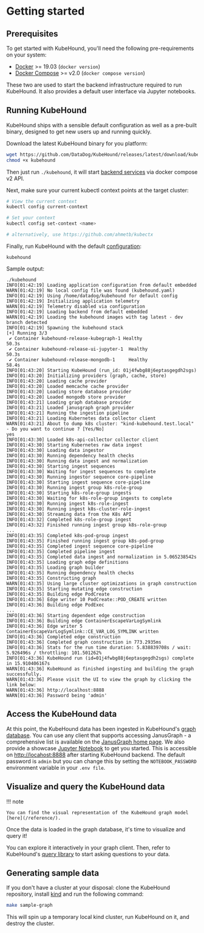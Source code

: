 # Getting started

## Prerequisites

To get started with KubeHound, you'll need the following pre-requirements on your system:

- [Docker](https://docs.docker.com/engine/install/) >= 19.03 (`docker version`)
- [Docker Compose](https://docs.docker.com/compose/compose-file/compose-versioning/) >= v2.0 (`docker compose version`)

These two are used to start the backend infrastructure required to run KubeHound. It also provides a default user interface via Jupyter notebooks.

## Running KubeHound

KubeHound ships with a sensible default configuration as well as a pre-built binary, designed to get new users up and running quickly.

Download the latest KubeHound binary for you platform:

```bash
wget https://github.com/DataDog/KubeHound/releases/latest/download/kubehound-$(uname -o | sed 's/GNU\///g')-$(uname -m) -O kubehound
chmod +x kubehound
```

Then just run `./kubehound`, it will start [backend services](../architecture.md) via docker compose v2 API.

Next, make sure your current kubectl context points at the target cluster:

```bash
# View the current context
kubectl config current-context

# Set your context
kubectl config set-context <name>

# alternatively, use https://github.com/ahmetb/kubectx
```

Finally, run KubeHound with the default [configuration](https://github.com/DataDog/KubeHound/blob/main/configs/etc/kubehound.yaml):

```
kubehound
```

Sample output:

```text
./kubehound
INFO[01:42:19] Loading application configuration from default embedded
WARN[01:42:19] No local config file was found (kubehound.yaml)
INFO[01:42:19] Using /home/datadog/kubehound for default config
INFO[01:42:19] Initializing application telemetry
WARN[01:42:19] Telemetry disabled via configuration
INFO[01:42:19] Loading backend from default embedded
WARN[01:42:19] Loading the kubehound images with tag latest - dev branch detected
INFO[01:42:19] Spawning the kubehound stack
[+] Running 3/3
 ✔ Container kubehound-release-kubegraph-1 Healthy                                                                                                                                                                              50.3s
 ✔ Container kubehound-release-ui-jupyter-1  Healthy                                                                                                                                                                              50.3s
 ✔ Container kubehound-release-mongodb-1     Healthy                                                                                                                                                                              58.4s
INFO[01:43:20] Starting KubeHound (run_id: 01j4fwbg88j6eptasgegdh2sgs)
INFO[01:43:20] Initializing providers (graph, cache, store)
INFO[01:43:20] Loading cache provider
INFO[01:43:20] Loaded memcache cache provider
INFO[01:43:20] Loading store database provider
INFO[01:43:20] Loaded mongodb store provider
INFO[01:43:21] Loading graph database provider
INFO[01:43:21] Loaded janusgraph graph provider
INFO[01:43:21] Running the ingestion pipeline
INFO[01:43:21] Loading Kubernetes data collector client
WARN[01:43:21] About to dump k8s cluster: "kind-kubehound.test.local" - Do you want to continue ? [Yes/No]
yes
INFO[01:43:30] Loaded k8s-api-collector collector client
INFO[01:43:30] Starting Kubernetes raw data ingest
INFO[01:43:30] Loading data ingestor
INFO[01:43:30] Running dependency health checks
INFO[01:43:30] Running data ingest and normalization
INFO[01:43:30] Starting ingest sequences
INFO[01:43:30] Waiting for ingest sequences to complete
INFO[01:43:30] Running ingestor sequence core-pipeline
INFO[01:43:30] Starting ingest sequence core-pipeline
INFO[01:43:30] Running ingest group k8s-role-group
INFO[01:43:30] Starting k8s-role-group ingests
INFO[01:43:30] Waiting for k8s-role-group ingests to complete
INFO[01:43:30] Running ingest k8s-role-ingest
INFO[01:43:30] Running ingest k8s-cluster-role-ingest
INFO[01:43:30] Streaming data from the K8s API
INFO[01:43:32] Completed k8s-role-group ingest
INFO[01:43:32] Finished running ingest group k8s-role-group
...
INFO[01:43:35] Completed k8s-pod-group ingest
INFO[01:43:35] Finished running ingest group k8s-pod-group
INFO[01:43:35] Completed ingest sequence core-pipeline
INFO[01:43:35] Completed pipeline ingest
INFO[01:43:35] Completed data ingest and normalization in 5.065238542s
INFO[01:43:35] Loading graph edge definitions
INFO[01:43:35] Loading graph builder
INFO[01:43:35] Running dependency health checks
INFO[01:43:35] Constructing graph
WARN[01:43:35] Using large cluster optimizations in graph construction
INFO[01:43:35] Starting mutating edge construction
INFO[01:43:35] Building edge PodCreate
INFO[01:43:36] Edge writer 10 PodCreate::POD_CREATE written
INFO[01:43:36] Building edge PodExec
...
INFO[01:43:36] Starting dependent edge construction
INFO[01:43:36] Building edge ContainerEscapeVarLogSymlink
INFO[01:43:36] Edge writer 5 ContainerEscapeVarLogSymlink::CE_VAR_LOG_SYMLINK written
INFO[01:43:36] Completed edge construction
INFO[01:43:36] Completed graph construction in 773.2935ms
INFO[01:43:36] Stats for the run time duration: 5.838839708s / wait: 5.926496s / throttling: 101.501262%
INFO[01:43:36] KubeHound run (id=01j4fwbg88j6eptasgegdh2sgs) complete in 15.910406167s
WARN[01:43:36] KubeHound as finished ingesting and building the graph successfully.
WARN[01:43:36] Please visit the UI to view the graph by clicking the link below:
WARN[01:43:36] http://localhost:8888
WARN[01:43:36] Password being 'admin'
```

## Access the KubeHound data

At this point, the KubeHound data has been ingested in KubeHound's [graph database](../architecture.md).
You can use any client that supports accessing JanusGraph - a comprehensive list is available on the [JanusGraph home page](https://janusgraph.org/).
We also provide a showcase [Jupyter Notebook](https://github.com/DataDog/KubeHound/blob/main/deployments/kubehound/ui/KubeHound.ipynb) to get you started. This is accessible on [http://locahost:8888](http://locahost:8888) after starting KubeHound backend. The default password is `admin` but you can change this by setting the `NOTEBOOK_PASSWORD` environment variable in your `.env file`.

## Visualize and query the KubeHound data

!!! note

    You can find the visual representation of the KubeHound graph model [here](/reference/).

Once the data is loaded in the graph database, it's time to visualize and query it!

You can explore it interactively in your graph client. Then, refer to KubeHound's [query library](../queries/index.md) to start asking questions to your data.

## Generating sample data

If you don't have a cluster at your disposal: clone the KubeHound repository, install [kind](https://kind.sigs.k8s.io/#installation-and-usage) and run the following command:

```bash
make sample-graph
```

This will spin up a temporary local kind cluster, run KubeHound on it, and destroy the cluster.
